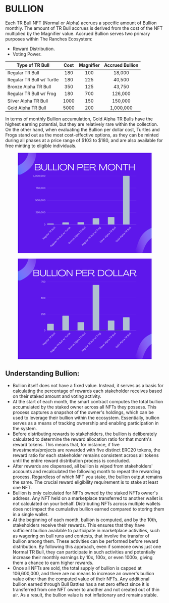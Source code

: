 # BULLION



Each TR Bull NFT (Normal or Alpha) accrues a specific amount of Bullion monthly. The amount of TR Bull accrues is derived from the cost of the NFT multiplied by the Magnifier value. Accrued Bullion serves two primary purposes within The Ranches Ecosystem:

* Reward Distribution.
* Voting Power.

| Type of TR Bull           | Cost | Magnifier | Accrued Bullion  |
| ------------------------- | :--: | :-------: | :--------------: |
| Regular TR Bull           |  180 |    100    |      18,000      |
| Regular TR Bull w/ Turtle |  180 |    225    |      40,500      |
| Bronze Alpha TR Bull      |  350 |    125    |      43,750      |
| Regular TR Bull w/ Frog   |  180 |    700    |      126,000     |
| Silver Alpha TR Bull      | 1000 |    150    |      150,000     |
| Gold Alpha TR Bull        | 5000 |    200    |     1,000,000    |



In terms of monthly Bullion accumulation, Gold Alpha TR Bulls have the highest earning potential, but they are relatively rare within the collection. On the other hand, when evaluating the Bullion per dollar cost, Turtles and Frogs stand out as the most cost-effective options, as they can be minted during all phases at a price range of $103 to $180, and are also available for free minting to eligible individuals.

<figure><img src="../../../.gitbook/assets/Bar Chart Statistic.png" alt=""><figcaption></figcaption></figure>

<figure><img src="../../../.gitbook/assets/Bar Chart Statistic (1).png" alt=""><figcaption></figcaption></figure>

##

## Understanding Bullion:&#x20;

* Bullion itself does not have a fixed value. Instead, it serves as a basis for calculating the percentage of rewards each stakeholder receives based on their staked amount and voting activity.
* At the start of each month, the smart contract computes the total bullion accumulated by the staked owner across all NFTs they possess. This process captures a snapshot of the owner's holdings, which can be used to leverage their bullion within the ecosystem. Essentially, bullion serves as a means of tracking ownership and enabling participation in the system.
* Before distributing rewards to stakeholders, the bullion is deliberately calculated to determine the reward allocation ratio for that month's reward tokens. This means that, for instance, if five investments/projects are rewarded with five distinct ERC20 tokens, the reward ratio for each stakeholder remains consistent across all tokens until the entire reward distribution process is concluded.
* After rewards are dispensed, all bullion is wiped from stakeholders' accounts and recalculated the following month to repeat the rewarding process. Regardless of which NFT you stake, the bullion output remains the same. The crucial reward eligibility requirement is to stake at least one NFT.
* Bullion is only calculated for NFTs owned by the staked NFTs owner's address. Any NFT held on a marketplace transferred to another wallet is not calculated on your behalf. Distributing NFTs across multiple wallets does not impact the cumulative bullion earned compared to storing them in a single wallet.
* At the beginning of each month, bullion is computed, and by the 10th, stakeholders receive their rewards. This ensures that they have sufficient bullion available to participate in marketplace activities, such as wagering on bull runs and contests, that involve the transfer of bullion among them. These activities can be performed before reward distribution. By following this approach, even if someone owns just one Normal TR Bull, they can participate in such activities and potentially increase their monthly earnings by 10x, 100x, or even 1000x, giving them a chance to earn higher rewards.
* Once all NFTs are sold, the total supply of bullion is capped at 106,600,000, and there are no means to increase an owner's bullion value other than the computed value of their NFTs. Any additional bullion earned through Bull Battles has a net zero effect since it is transferred from one NFT owner to another and not created out of thin air. As a result, the bullion value is not inflationary and remains stable.
